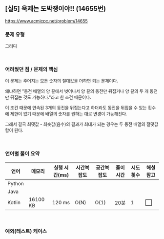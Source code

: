 ## [실5] 욱제는 도박쟁이야!! (14655번)

https://www.acmicpc.net/problem/14655

### 문제 유형

그리디

<br>

### 어려웠던 점 / 문제의 핵심

이 문제는 주어지는 모든 숫자의 절대값을 더하면 되는 문제이다.

왜냐하면 "동전 배열의 양 끝에서 벗어나서 양 끝의 동전만 뒤집거나 양 끝의 두 개 동전만 뒤집는 것도 가능하다."라고 한 조건 때문이다.

이 조건 때문에 연속된 3개의 동전을 뒤집는다고 하더라도 동전을 뒤집을 수 있는 횟수에 제한이 없기 때문에 배열의 숫자를 원하는 대로 변경이 가능해진다.

그래서 결국 최댓값 - 최솟값(음수)의 결과가 최대가 되는 경우는 두 동전 배열의 절댓값 합이 된다.

<br>

### 언어별 풀이 요약

| 언어   | 메모리   | 실행 시간(ms) | 시간복잡도 | 공간복잡도 | 풀이 시간 | 시도 횟수 | 해설 참고            |
| ------ | -------- | ------------- | ---------- | ---------- | --------- | --------- | -------------------- |
| Python |          |               |            |            |           |           |                      |
| Java   |          |               |            |            |           |           |                      |
| Kotlin | 16100 KB | 120 ms        | O(N)       | O(1)       | 20분      | 1         | :white_large_square: |

<br>

### 예외(테스트) 케이스

```
```

